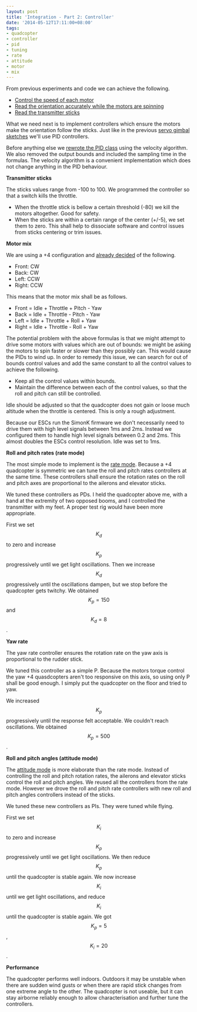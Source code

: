 ```yaml
---
layout: post
title: 'Integration - Part 2: Controller'
date: '2014-05-12T17:11:00+08:00'
tags:
- quadcopter
- controller
- pid
- tuning
- rate
- attitude
- motor
- mix
---
```

From previous experiments and code we can achieve the following.

- [Control the speed of each motor](https://robokitchen.tumblr.com/post/84759084465/490hz-esc-control)
- [Read the orientation accurately while the motors are spinning](https://robokitchen.tumblr.com/post/83673830666/putting-things-together-part-1-imu)
- [Read the transmitter sticks](https://robokitchen.tumblr.com/post/72492489551/decoding-a-ppm-sum-signal)

What we need next is to implement controllers which ensure the motors make the orientation follow the sticks. Just like in the previous [servo gimbal sketches](https://robokitchen.tumblr.com/post/70087874691/servo-gimbal-control) we'll use PID controllers.

Before anything else we [rewrote the PID class](https://github.com/marcv81/quadcopter/commit/f435ba1c162bf051f12005277b851002b1ee06f4) using the velocity algorithm. We also removed the output bounds and included the sampling time in the formulas. The velocity algorithm is a convenient implementation which does not change anything in the PID behaviour.

**Transmitter sticks**

The sticks values range from -100 to 100. We programmed the controller so that a switch kills the throttle.

- When the throttle stick is bellow a certain threshold (-80) we kill the motors altogether. Good for safety.
- When the sticks are within a certain range of the center (+/-5), we set them to zero. This shall help to dissociate software and control issues from sticks centering or trim issues.

**Motor mix**

We are using a +4 configuration and [already decided](https://robokitchen.tumblr.com/post/78482282412/flight-controller) of the following.

- Front: CW
- Back: CW
- Left: CCW
- Right: CCW

This means that the motor mix shall be as follows.

- Front = Idle + Throttle + Pitch - Yaw
- Back = Idle + Throttle - Pitch - Yaw
- Left = Idle + Throttle + Roll + Yaw
- Right = Idle + Throttle - Roll + Yaw

The potential problem with the above formulas is that we might attempt to drive some motors with values which are out of bounds: we might be asking the motors to spin faster or slower than they possibly can. This would cause the PIDs to wind up. In order to remedy this issue, we can search for out of bounds control values and add the same constant to all the control values to achieve the following.

- Keep all the control values within bounds.
- Maintain the difference between each of the control values, so that the roll and pitch can still be controlled.

Idle should be adjusted so that the quadcopter does not gain or loose much altitude when the throttle is centered. This is only a rough adjustment.

Because our ESCs run the SimonK firmware we don't necessarily need to drive them with high level signals between 1ms and 2ms. Instead we configured them to handle high level signals between 0.2 and 2ms. This almost doubles the ESCs control resolution. Idle was set to 1ms.

**Roll and pitch rates (rate mode)**

The most simple mode to implement is the [rate mode](https://github.com/marcv81/quadcopter/commit/b33cf043b2c671b4113e2edc304edb97fdb98be7). Because a +4 quadcopter is symmetric we can tune the roll and pitch rates controllers at the same time. These controllers shall ensure the rotation rates on the roll and pitch axes are proportional to the ailerons and elevator sticks.

We tuned these controllers as PDs. I held the quadcopter above me, with a hand at the extremity of two opposed booms, and I controlled the transmitter with my feet. A proper test rig would have been more appropriate.

First we set $$K_d$$ to zero and increase $$K_p$$ progressively until we get light oscillations. Then we increase $$K_d$$ progressively until the oscillations dampen, but we stop before the quadcopter gets twitchy. We obtained $$K_p = 150$$ and $$K_d = 8$$.

**Yaw rate**

The yaw rate controller ensures the rotation rate on the yaw axis is proportional to the rudder stick.

We tuned this controller as a simple P. Because the motors torque control the yaw +4 quasdcopters aren't too responsive on this axis, so using only P shall be good enough. I simply put the quadcopter on the floor and tried to yaw.

We increased $$K_p$$ progressively until the response felt acceptable. We couldn't reach oscillations. We obtained $$K_p = 500$$.

**Roll and pitch angles (attitude mode)**

The [attitude mode](https://github.com/marcv81/quadcopter/commit/592156a8373c5254e0757b7ae110d22cd292f824) is more elaborate than the rate mode. Instead of controlling the roll and pitch rotation rates, the ailerons and elevator sticks control the roll and pitch angles. We reused all the controllers from the rate mode. However we drove the roll and pitch rate controllers with new roll and pitch angles controllers instead of the sticks.

We tuned these new controllers as PIs. They were tuned while flying.

First we set $$K_i$$ to zero and increase $$K_p$$ progressively until we get light oscillations. We then reduce $$K_p$$ until the quadcopter is stable again. We now increase $$K_i$$ until we get light oscillations, and reduce $$K_i$$ until the quadcopter is stable again. We got $$K_p = 5$$, $$K_i = 20$$.

**Performance**

The quadcopter performs well indoors. Outdoors it may be unstable when there are sudden wind gusts or when there are rapid stick changes from one extreme angle to the other. The quadcopter is not useable, but it can stay airborne reliably enough to allow characterisation and further tune the controllers.
